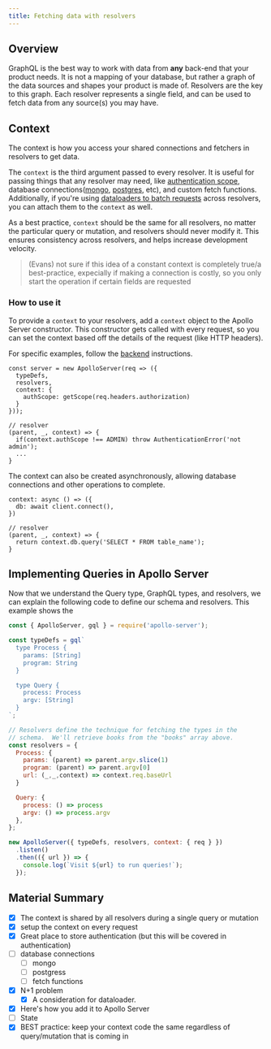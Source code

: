 ```yaml
---
title: Fetching data with resolvers
---
```


## Overview

GraphQL is the best way to work with data from **any** back-end that your product needs. It is not a mapping of your database, but rather a graph of the data sources and shapes your product is made of. Resolvers are the key to this graph. Each resolver represents a single field, and can be used to fetch data from any source(s) you may have.

## Context

The context is how you access your shared connections and fetchers in resolvers to get data.

The `context` is the third argument passed to every resolver. It is useful for passing things that any resolver may need, like [authentication scope](), database connections([mongo](), [postgres](), etc), and custom fetch functions. Additionally, if you're using [dataloaders to batch requests](../best-practices/performance.html#Batching-data-lookups)  across resolvers, you can attach them to the `context` as well.

As a best practice, `context` should be the same for all resolvers, no matter the particular query or mutation, and resolvers should never modify it. This ensures consistency across resolvers, and helps increase development velocity.

> (Evans) not sure if this idea of a constant context is completely true/a best-practice, expecially if making a connection is costly, so you only start the operation if certain fields are requested

### How to use it

To provide a `context` to your resolvers, add a `context` object to the Apollo Server constructor. This constructor gets called with every request, so you can set the context based off the details of the request (like HTTP headers).

For specific examples, follow the [backend]() instructions.

```
const server = new ApolloServer(req => ({
  typeDefs,
  resolvers,
  context: {
    authScope: getScope(req.headers.authorization)
  }
}));

// resolver
(parent, _, context) => {
  if(context.authScope !== ADMIN) throw AuthenticationError('not admin');
  ...
}
```

The context can also be created asynchronously, allowing database connections and other operations to complete.

```
context: async () => ({
  db: await client.connect(),
})

// resolver
(parent, _, context) => {
  return context.db.query('SELECT * FROM table_name');
}
```

## Implementing Queries in Apollo Server

Now that we understand the Query type, GraphQL types, and resolvers, we can explain the following code to define our schema and resolvers. This example shows the

```js
const { ApolloServer, gql } = require('apollo-server');

const typeDefs = gql`
  type Process {
    params: [String]
    program: String
  }

  type Query {
    process: Process
    argv: [String]
  }
`;

// Resolvers define the technique for fetching the types in the
// schema.  We'll retrieve books from the "books" array above.
const resolvers = {
  Process: {
    params: (parent) => parent.argv.slice(1)
    program: (parent) => parent.argv[0]
    url: (_,_,context) => context.req.baseUrl
  }

  Query: {
    process: () => process
    argv: () => process.argv
  },
};

new ApolloServer({ typeDefs, resolvers, context: { req } })
  .listen()
  .then(({ url }) => {
    console.log(`Visit ${url} to run queries!`);
  });
```

## Material Summary

- [x] The context is shared by all resolvers during a single query or mutation
- [x] setup the context on every request
- [x] Great place to store authentication (but this will be covered in authentication)
- [ ] database connections
  - [ ] mongo
  - [ ] postgress
  - [ ] fetch functions
- [x] N+1 problem
  - [x] A consideration for dataloader.
- [x] Here's how you add it to Apollo Server
- [ ] State
- [x] BEST practice: keep your context code the same regardless of query/mutation that is coming in
